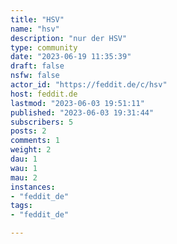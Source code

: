```yaml
---
title: "HSV" 
name: "hsv"
description: "nur der HSV"
type: community
date: "2023-06-19 11:35:39"
draft: false
nsfw: false
actor_id: "https://feddit.de/c/hsv"
host: feddit.de
lastmod: "2023-06-03 19:51:11"
published: "2023-06-03 19:31:44"
subscribers: 5
posts: 2
comments: 1
weight: 2
dau: 1
wau: 1
mau: 2
instances:
- "feddit_de"
tags: 
- "feddit_de"

---
```

